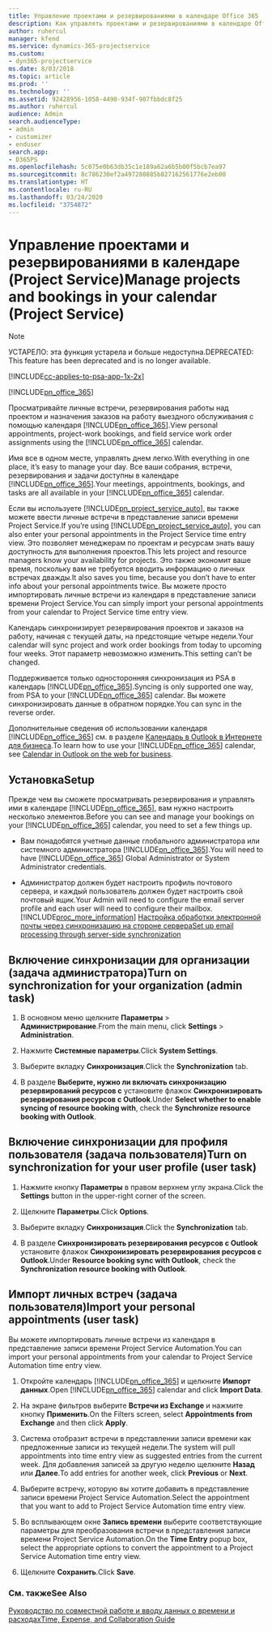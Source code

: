 ```yaml
---
title: Управление проектами и резервированиями в календаре Office 365
description: Как управлять проектами и резервированиями в календаре Office 365
author: ruhercul
manager: kfend
ms.service: dynamics-365-projectservice
ms.custom:
- dyn365-projectservice
ms.date: 8/03/2018
ms.topic: article
ms.prod: ''
ms.technology: ''
ms.assetid: 92428956-1058-4490-934f-907fbbdc8f25
ms.author: ruhercul
audience: Admin
search.audienceType:
- admin
- customizer
- enduser
search.app:
- D365PS
ms.openlocfilehash: 5c075e0b63db35c1e189a62a6b5b00f5bcb7ea97
ms.sourcegitcommit: 8c786230ef2a497280885b827162561776e2eb00
ms.translationtype: HT
ms.contentlocale: ru-RU
ms.lasthandoff: 03/24/2020
ms.locfileid: "3754872"
---
```

# <a name="manage-projects-and-bookings-in-your-calendar-project-service"></a><span data-ttu-id="b86dc-103">Управление проектами и резервированиями в календаре (Project Service)</span><span class="sxs-lookup"><span data-stu-id="b86dc-103">Manage projects and bookings in your calendar (Project Service)</span></span>

> [!Note]
> <span data-ttu-id="b86dc-104">УСТАРЕЛО: эта функция устарела и больше недоступна.</span><span class="sxs-lookup"><span data-stu-id="b86dc-104">DEPRECATED: This feature has been deprecated and is no longer available.</span></span>

[!INCLUDE[cc-applies-to-psa-app-1x-2x](../includes/cc-applies-to-psa-app-1x-2x.md)]

[!INCLUDE[pn_office_365](../includes/pn-office-365.md)] 

<span data-ttu-id="b86dc-105">Просматривайте личные встречи, резервирования работы над проектом и назначения заказов на работу выездного обслуживания с помощью календаря [!INCLUDE[pn_office_365](../includes/pn-office-365.md)].</span><span class="sxs-lookup"><span data-stu-id="b86dc-105">View personal appointments, project-work bookings, and field service work order assignments using the [!INCLUDE[pn_office_365](../includes/pn-office-365.md)] calendar.</span></span>  
  
 <span data-ttu-id="b86dc-106">Имя все в одном месте, управлять днем легко.</span><span class="sxs-lookup"><span data-stu-id="b86dc-106">With everything in one place, it’s easy to manage your day.</span></span> <span data-ttu-id="b86dc-107">Все ваши собрания, встречи, резервирования и задачи доступны в календаре [!INCLUDE[pn_office_365](../includes/pn-office-365.md)].</span><span class="sxs-lookup"><span data-stu-id="b86dc-107">Your meetings, appointments, bookings, and tasks are all available in your [!INCLUDE[pn_office_365](../includes/pn-office-365.md)] calendar.</span></span>  
  
 <span data-ttu-id="b86dc-108">Если вы используете [!INCLUDE[pn_project_service_auto](../includes/pn-project-service-auto.md)], вы также можете ввести личные встречи в представление записи времени Project Service.</span><span class="sxs-lookup"><span data-stu-id="b86dc-108">If you’re using [!INCLUDE[pn_project_service_auto](../includes/pn-project-service-auto.md)], you can also enter your personal appointments in the Project Service time entry view.</span></span> <span data-ttu-id="b86dc-109">Это позволяет менеджерам по проектам и ресурсам знать вашу доступность для выполнения проектов.</span><span class="sxs-lookup"><span data-stu-id="b86dc-109">This lets project and resource managers know your availability for projects.</span></span> <span data-ttu-id="b86dc-110">Это также экономит ваше время, поскольку вам не требуется вводить информацию о личных встречах дважды.</span><span class="sxs-lookup"><span data-stu-id="b86dc-110">It also saves you time, because you don’t have to enter info about your personal appointments twice.</span></span> <span data-ttu-id="b86dc-111">Вы можете просто импортировать личные встречи из календаря в представление записи времени Project Service.</span><span class="sxs-lookup"><span data-stu-id="b86dc-111">You can simply import your personal appointments from your calendar to Project Service time entry view.</span></span>  
  
 <span data-ttu-id="b86dc-112">Календарь синхронизирует резервирования проектов и заказов на работу, начиная с текущей даты, на предстоящие четыре недели.</span><span class="sxs-lookup"><span data-stu-id="b86dc-112">Your calendar will sync project and work order bookings from today to upcoming four weeks.</span></span> <span data-ttu-id="b86dc-113">Этот параметр невозможно изменить.</span><span class="sxs-lookup"><span data-stu-id="b86dc-113">This setting can’t be changed.</span></span>  
  
 <span data-ttu-id="b86dc-114">Поддерживается только односторонняя синхронизация из PSA в календарь [!INCLUDE[pn_office_365](../includes/pn-office-365.md)].</span><span class="sxs-lookup"><span data-stu-id="b86dc-114">Syncing is only supported one way, from PSA to your [!INCLUDE[pn_office_365](../includes/pn-office-365.md)] calendar.</span></span> <span data-ttu-id="b86dc-115">Вы можете синхронизировать данные в обратном порядке.</span><span class="sxs-lookup"><span data-stu-id="b86dc-115">You can sync in the reverse order.</span></span> 
  
 <span data-ttu-id="b86dc-116">Дополнительные сведения об использовании календаря [!INCLUDE[pn_office_365](../includes/pn-office-365.md)] см. в разделе [Календарь в Outlook в Интернете для бизнеса](https://support.office.com/article/Calendar-in-Outlook-on-the-web-for-business-5219c457-d1fe-4c2f-9032-1a816b88e936).</span><span class="sxs-lookup"><span data-stu-id="b86dc-116">To learn how to use your [!INCLUDE[pn_office_365](../includes/pn-office-365.md)] calendar, see [Calendar in Outlook on the web for business](https://support.office.com/article/Calendar-in-Outlook-on-the-web-for-business-5219c457-d1fe-4c2f-9032-1a816b88e936).</span></span>  
  
## <a name="setup"></a><span data-ttu-id="b86dc-117">Установка</span><span class="sxs-lookup"><span data-stu-id="b86dc-117">Setup</span></span>  
 <span data-ttu-id="b86dc-118">Прежде чем вы сможете просматривать резервирования и управлять ими в календаре [!INCLUDE[pn_office_365](../includes/pn-office-365.md)], вам нужно настроить несколько элементов.</span><span class="sxs-lookup"><span data-stu-id="b86dc-118">Before you can see and manage your bookings on your [!INCLUDE[pn_office_365](../includes/pn-office-365.md)] calendar, you need to set a few things up.</span></span>  
  
- <span data-ttu-id="b86dc-119">Вам понадобятся учетные данные глобального администратора или системного администратора [!INCLUDE[pn_office_365](../includes/pn-office-365.md)].</span><span class="sxs-lookup"><span data-stu-id="b86dc-119">You will need to have [!INCLUDE[pn_office_365](../includes/pn-office-365.md)] Global Administrator or System Administrator credentials.</span></span>  
  
- <span data-ttu-id="b86dc-120">Администратор должен будет настроить профиль почтового сервера, и каждый пользователь должен будет настроить свой почтовый ящик.</span><span class="sxs-lookup"><span data-stu-id="b86dc-120">Your Admin will need to configure the email server profile and each user will need to configure their mailbox.</span></span> [!INCLUDE[proc_more_information](../includes/proc-more-information.md)] <span data-ttu-id="b86dc-121">[Настройка обработки электронной почты через синхронизацию на стороне сервера](../admin/set-up-server-side-synchronization-of-email-appointments-contacts-and-tasks.md)</span><span class="sxs-lookup"><span data-stu-id="b86dc-121">[Set up email processing through server-side synchronization](../admin/set-up-server-side-synchronization-of-email-appointments-contacts-and-tasks.md)</span></span>  
  
## <a name="turn-on-synchronization-for-your-organization-admin-task"></a><span data-ttu-id="b86dc-122">Включение синхронизации для организации (задача администратора)</span><span class="sxs-lookup"><span data-stu-id="b86dc-122">Turn on synchronization for your organization (admin task)</span></span>  
  
1.  <span data-ttu-id="b86dc-123">В основном меню щелкните **Параметры** > **Администрирование**.</span><span class="sxs-lookup"><span data-stu-id="b86dc-123">From the main menu, click **Settings** > **Administration**.</span></span>  
  
2.  <span data-ttu-id="b86dc-124">Нажмите **Системные параметры**.</span><span class="sxs-lookup"><span data-stu-id="b86dc-124">Click **System Settings**.</span></span>  
  
3.  <span data-ttu-id="b86dc-125">Выберите вкладку **Синхронизация**.</span><span class="sxs-lookup"><span data-stu-id="b86dc-125">Click the **Synchronization** tab.</span></span>  
  
4.  <span data-ttu-id="b86dc-126">В разделе **Выберите, нужно ли включать синхронизацию резервирований ресурсов с** установите флажок **Синхронизировать резервирования ресурсов с Outlook**.</span><span class="sxs-lookup"><span data-stu-id="b86dc-126">Under **Select whether to enable syncing of resource booking with**, check the **Synchronize resource booking with Outlook**.</span></span>  
  
## <a name="turn-on-synchronization-for-your-user-profile-user-task"></a><span data-ttu-id="b86dc-127">Включение синхронизации для профиля пользователя (задача пользователя)</span><span class="sxs-lookup"><span data-stu-id="b86dc-127">Turn on synchronization for your user profile (user task)</span></span>  
  
1.  <span data-ttu-id="b86dc-128">Нажмите кнопку **Параметры** в правом верхнем углу экрана.</span><span class="sxs-lookup"><span data-stu-id="b86dc-128">Click the **Settings** button in the upper-right corner of the screen.</span></span>  
  
2.  <span data-ttu-id="b86dc-129">Щелкните **Параметры**.</span><span class="sxs-lookup"><span data-stu-id="b86dc-129">Click **Options**.</span></span>  
  
3.  <span data-ttu-id="b86dc-130">Выберите вкладку **Синхронизация**.</span><span class="sxs-lookup"><span data-stu-id="b86dc-130">Click the **Synchronization** tab.</span></span>  
  
4.  <span data-ttu-id="b86dc-131">В разделе **Синхронизировать резервирования ресурсов с Outlook** установите флажок **Синхронизировать резервирования ресурсов с Outlook**.</span><span class="sxs-lookup"><span data-stu-id="b86dc-131">Under **Resource booking sync with Outlook**, check the **Synchronization resource booking with Outlook**.</span></span>  
  
## <a name="import-your-personal-appointments-user-task"></a><span data-ttu-id="b86dc-132">Импорт личных встреч (задача пользователя)</span><span class="sxs-lookup"><span data-stu-id="b86dc-132">Import your personal appointments (user task)</span></span>  
 <span data-ttu-id="b86dc-133">Вы можете импортировать личные встречи из календаря в представление записи времени Project Service Automation.</span><span class="sxs-lookup"><span data-stu-id="b86dc-133">You can import your personal appointments from your calendar to Project Service Automation time entry view.</span></span>  
  
1. <span data-ttu-id="b86dc-134">Откройте календарь [!INCLUDE[pn_office_365](../includes/pn-office-365.md)] и щелкните **Импорт данных**.</span><span class="sxs-lookup"><span data-stu-id="b86dc-134">Open [!INCLUDE[pn_office_365](../includes/pn-office-365.md)] calendar and click **Import Data**.</span></span>  
  
2. <span data-ttu-id="b86dc-135">На экране фильтров выберите **Встречи из Exchange** и нажмите кнопку **Применить**.</span><span class="sxs-lookup"><span data-stu-id="b86dc-135">On the Filters screen, select **Appointments from Exchange** and then click **Apply**.</span></span>  
  
3. <span data-ttu-id="b86dc-136">Система отобразит встречи в представлении записи времени как предложенные записи из текущей недели.</span><span class="sxs-lookup"><span data-stu-id="b86dc-136">The system will pull appointments into time entry view as suggested entries from the current week.</span></span> <span data-ttu-id="b86dc-137">Для добавления записей за другую неделю щелкните **Назад** или **Далее**.</span><span class="sxs-lookup"><span data-stu-id="b86dc-137">To add entries for another week, click **Previous** or **Next**.</span></span>  
  
4. <span data-ttu-id="b86dc-138">Выберите встречу, которую вы хотите добавить в представление записи времени Project Service Automation.</span><span class="sxs-lookup"><span data-stu-id="b86dc-138">Select the appointment that you want to add to Project Service Automation time entry view.</span></span>  
  
5. <span data-ttu-id="b86dc-139">Во всплывающем окне **Запись времени** выберите соответствующие параметры для преобразования встречи в представления записи времени Project Service Automation.</span><span class="sxs-lookup"><span data-stu-id="b86dc-139">On the **Time Entry** popup box, select the appropriate options to convert the appointment to a Project Service Automation time entry view.</span></span>  
  
6. <span data-ttu-id="b86dc-140">Щелкните **Сохранить**.</span><span class="sxs-lookup"><span data-stu-id="b86dc-140">Click **Save**.</span></span>  
  
### <a name="see-also"></a><span data-ttu-id="b86dc-141">См. также</span><span class="sxs-lookup"><span data-stu-id="b86dc-141">See Also</span></span>  
 [<span data-ttu-id="b86dc-142">Руководство по совместной работе и вводу данных о времени и расходах</span><span class="sxs-lookup"><span data-stu-id="b86dc-142">Time, Expense, and Collaboration Guide</span></span>](../project-service/time-expense-collaboration-guide.md)
